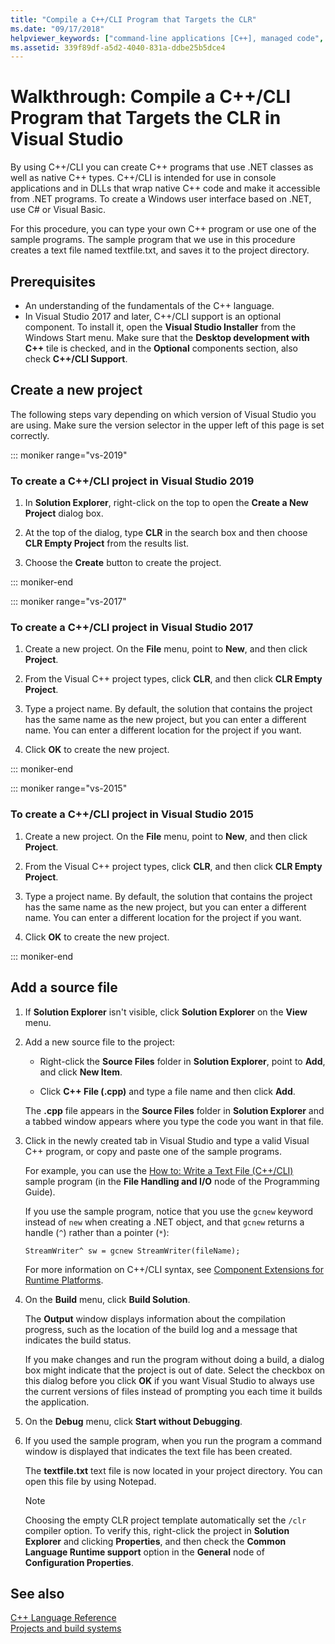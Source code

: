 ```yaml
---
title: "Compile a C++/CLI Program that Targets the CLR"
ms.date: "09/17/2018"
helpviewer_keywords: ["command-line applications [C++], managed code", "compiling programs [C++]", "Visual C++, managed code", "managed code [C++]"]
ms.assetid: 339f89df-a5d2-4040-831a-ddbe25b5dce4
---
```

# Walkthrough: Compile a C++/CLI Program that Targets the CLR in Visual Studio

By using C++/CLI you can create C++ programs that use .NET classes as well as native C++ types. C++/CLI is intended for use in console applications and in DLLs that wrap native C++ code and make it accessible from .NET programs. To create a Windows user interface based on .NET, use C# or Visual Basic. 

For this procedure, you can type your own C++ program or use one of the sample programs. The sample program that we use in this procedure creates a text file named textfile.txt, and saves it to the project directory.

## Prerequisites

- An understanding of the fundamentals of the C++ language.
- In Visual Studio 2017 and later, C++/CLI support is an optional component. To install it, open the **Visual Studio Installer** from the Windows Start menu. Make sure that the **Desktop development with C++** tile is checked, and in the **Optional** components section, also check **C++/CLI Support**.

## Create a new project

The following steps vary depending on which version of Visual Studio you are using. Make sure the version selector in the upper left of this page is set correctly.

::: moniker range="vs-2019"

### To create a C++/CLI project in Visual Studio 2019

1. In **Solution Explorer**, right-click on the top  to open the **Create a New Project** dialog box.

1. At the top of the dialog, type **CLR** in the search box and then choose **CLR Empty Project** from the results list. 

1. Choose the **Create** button to create the project.

::: moniker-end

::: moniker range="vs-2017"

### To create a C++/CLI project in Visual Studio 2017

1. Create a new project. On the **File** menu, point to **New**, and then click **Project**.

1. From the Visual C++ project types, click **CLR**, and then click **CLR Empty Project**.

1. Type a project name. By default, the solution that contains the project has the same name as the new project, but you can enter a different name. You can enter a different location for the project if you want.

1. Click **OK** to create the new project.

::: moniker-end

::: moniker range="vs-2015"

### To create a C++/CLI project in Visual Studio 2015

1. Create a new project. On the **File** menu, point to **New**, and then click **Project**.

1. From the Visual C++ project types, click **CLR**, and then click **CLR Empty Project**.

1. Type a project name. By default, the solution that contains the project has the same name as the new project, but you can enter a different name. You can enter a different location for the project if you want.

1. Click **OK** to create the new project.

::: moniker-end

## Add a source file

1. If **Solution Explorer** isn't visible, click **Solution Explorer** on the **View** menu.

1. Add a new source file to the project:

   - Right-click the **Source Files** folder in **Solution Explorer**, point to **Add**, and click **New Item**.

   - Click **C++ File (.cpp)** and type a file name and then click **Add**.

   The **.cpp** file appears in the **Source Files** folder in **Solution Explorer** and a tabbed window appears where you type the code you want in that file.

1. Click in the newly created tab in Visual Studio and type a valid Visual C++ program, or copy and paste one of the sample programs.

   For example, you can use the [How to: Write a Text File (C++/CLI)](how-to-write-a-text-file-cpp-cli.md) sample program (in the **File Handling and I/O** node of the Programming Guide).

   If you use the sample program, notice that you use the `gcnew` keyword instead of `new` when creating a .NET object, and that `gcnew` returns a handle (`^`) rather than a pointer (`*`):

   `StreamWriter^ sw = gcnew StreamWriter(fileName);`

   For more information on C++/CLI syntax, see [Component Extensions for Runtime Platforms](../extensions/component-extensions-for-runtime-platforms.md).

1. On the **Build** menu, click **Build Solution**.

   The **Output** window displays information about the compilation progress, such as the location of the build log and a message that indicates the build status.

   If you make changes and run the program without doing a build, a dialog box might indicate that the project is out of date. Select the checkbox on this dialog before you click **OK** if you want Visual Studio to always use the current versions of files instead of prompting you each time it builds the application.

1. On the **Debug** menu, click **Start without Debugging**.

1. If you used the sample program, when you run the program a command window is displayed that indicates the text file has been created.

   The **textfile.txt** text file is now located in your project directory. You can open this file by using Notepad.

   > [!NOTE]
   > Choosing the empty CLR project template automatically set the `/clr` compiler option. To verify this, right-click the project in **Solution Explorer** and clicking **Properties**, and then check the **Common Language Runtime support** option in the **General** node of **Configuration Properties**.

## See also

[C++ Language Reference](../cpp/cpp-language-reference.md)<br/>
[Projects and build systems](../build/projects-and-build-systems-cpp.md)<br/>

